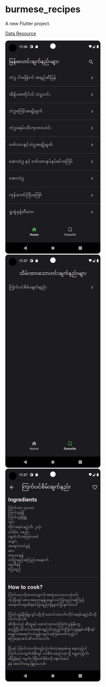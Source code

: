 # burmese_recipes

A new Flutter project.

[Data Resource](https://github.com/sannlynnhtun-coding/Dream-Dictionary)

<img src="home.png" alt="home" style="width:300px;"/>

<img src="favorite.png" alt="discovery" style="width:300px;"/>

<img src="detail.png" alt="detail" style="width:300px;"/>
